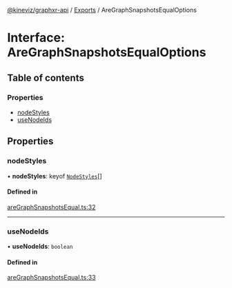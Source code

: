 [@kineviz/graphxr-api](../README.md) / [Exports](../modules.md) / AreGraphSnapshotsEqualOptions

# Interface: AreGraphSnapshotsEqualOptions

## Table of contents

### Properties

- [nodeStyles](AreGraphSnapshotsEqualOptions.md#nodestyles)
- [useNodeIds](AreGraphSnapshotsEqualOptions.md#usenodeids)

## Properties

### nodeStyles

• **nodeStyles**: keyof [`NodeStyles`](../modules.md#nodestyles)[]

#### Defined in

[areGraphSnapshotsEqual.ts:32](https://bitbucket.org/kineviz/graphxr-api/src/3b69512/src/areGraphSnapshotsEqual.ts#lines-32)

___

### useNodeIds

• **useNodeIds**: `boolean`

#### Defined in

[areGraphSnapshotsEqual.ts:33](https://bitbucket.org/kineviz/graphxr-api/src/3b69512/src/areGraphSnapshotsEqual.ts#lines-33)

